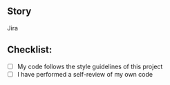 ## Story
Jira

## Checklist:
- [ ] My code follows the style guidelines of this project
- [ ] I have performed a self-review of my own code